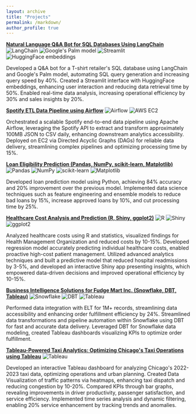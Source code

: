 ```yaml
---
layout: archive
title: "Projects"
permalink: /markdown/
author_profile: true 
--- 
```


**[Natural Language Q&A Bot for SQL Databases Using LangChain](https://github.com/jainish77/Building-a-Natural-Language-Q-A-Bot-for-SQL-Databases-Using-LangChain)**
![LangChain](https://img.shields.io/badge/LangChain-333333?style=flat&logoColor=white)
![Google's Palm model](https://img.shields.io/badge/Google's%20Palm%20model-4285F4?style=flat&logo=google&logoColor=white)
![Streamlit](https://img.shields.io/badge/Streamlit-FF4B4B?style=flat&logoColor=white)
![HuggingFace embeddings](https://img.shields.io/badge/HuggingFace%20embeddings-FFD000?style=flat&logo=huggingface&logoColor=white)


Developed a Q&A bot for a T-shirt retailer's SQL database using LangChain and Google's Palm model, automating SQL query generation and increasing query speed by 40%.
Created a Streamlit interface with HuggingFace embeddings, enhancing user interaction and reducing data retrieval time by 50%.
Enabled real-time data analysis, increasing operational efficiency by 30% and sales insights by 20%.

**[Spotify ETL Data Pipeline using Airflow](https://github.com/jainish77/Spotify-ETL)**
![Airflow](https://img.shields.io/badge/Airflow-017CEE?style=flat&logo=Apache%20Airflow&logoColor=white) ![AWS EC2](https://img.shields.io/badge/AWS%20EC2-FF9900?style=flat&logo=Amazon%20AWS&logoColor=white)

Orchestrated a scalable Spotify end-to-end data pipeline using Apache Airflow, leveraging the Spotify API to extract and transform approximately 100MB JSON to CSV daily, enhancing downstream analytics accessibility.
Deployed on EC2 via Directed Acyclic Graphs (DAGs) for reliable data delivery, streamlining complex pipelines and optimizing processing time by 15%.

**[Loan Eligibility Prediction (Pandas, NumPy, scikit-learn, Matplotlib)](https://github.com/jainish77/Optimizing-Loan-Approval-Machine-Learning-for-Efficient-Financial-Decision-making)**
![Pandas](https://img.shields.io/badge/Pandas-150458?style=flat&logo=pandas&logoColor=white) ![NumPy](https://img.shields.io/badge/NumPy-013243?style=flat&logo=numpy&logoColor=white) ![scikit-learn](https://img.shields.io/badge/scikit--learn-F7931E?style=flat&logo=scikit-learn&logoColor=white) ![Matplotlib](https://img.shields.io/badge/Matplotlib-11557C?style=flat&logo=Matplotlib&logoColor=white)

Developed loan prediction model using Python, achieving 84% accuracy and 20% improvement over the previous model.
Implemented data science techniques such as feature engineering and ensemble models to reduce bad loans by 15%, increase approved loans by 10%, and cut processing time by 25%.
  
**[Healthcare Cost Analysis and Prediction (R, Shiny, ggplot2)](https://github.com/jainish77/Healthcare-cost-Analysis-and-Recommendation)**
![R](https://img.shields.io/badge/R-276DC3?style=flat&logo=r&logoColor=white) ![Shiny](https://img.shields.io/badge/Shiny-276DC3?style=flat&logo=R&logoColor=white) ![ggplot2](https://img.shields.io/badge/ggplot2-276DC3?style=flat&logo=R&logoColor=white)

Analyzed healthcare costs using R and statistics, visualized findings for Health Management Organization and reduced costs by 10-15%.
Developed regression model accurately predicting individual healthcare costs, enabled proactive high-cost patient management.
Utilized advanced analytics techniques and built a predictive model that reduced hospital readmissions by 3-5%, and developed an interactive Shiny app presenting insights, which empowered data-driven decisions and improved operational efficiency by 10-15%.

**[Business Intelligence Solutions for Fudge Mart Inc. (Snowflake, DBT, Tableau)](https://github.com/jainish77)**
![Snowflake](https://img.shields.io/badge/Snowflake-29B5E8?style=flat&logo=Snowflake&logoColor=white) ![DBT](https://img.shields.io/badge/DBT-FF694B?style=flat&logo=DBT&logoColor=white) ![Tableau](https://img.shields.io/badge/Tableau-E97627?style=flat&logo=Tableau&logoColor=white)

Performed data integration with ELT for 1M+ records, streamlining data accessibility and enhancing order fulfillment efficiency by 24%. 
Streamlined data transformations and pipeline automation within Snowflake using DBT for fast and accurate data delivery.
Leveraged DBT for Snowflake data modeling, created Tableau dashboards visualizing KPIs to optimize order fulfillment.

**[Tableau-Powered Taxi Analytics: Optimizing Chicago's Taxi Operations using Tableau](https://public.tableau.com/app/profile/jainish.savaliya/viz/ChicagoTaxiDataAnalysis_17131902969530/TaxiAnalysis)**
![Tableau](https://img.shields.io/badge/Tableau-E97627?style=flat&logo=Tableau&logoColor=white)

Developed an interactive Tableau dashboard for analyzing Chicago's 2022-2023 taxi data, optimizing operations and urban planning.
Created Data Visualization of traffic patterns via heatmaps, enhancing taxi dispatch and reducing congestion by 10-20%.
Compared KPIs through bar graphs, revealing improvements in driver productivity, passenger satisfaction, and service efficiency.
Implemented time series analysis and dynamic filtering, enabling 20% service enhancement by tracking trends and anomalies.








